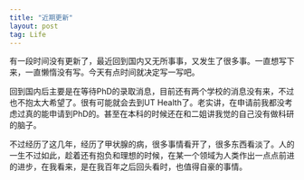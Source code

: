```yaml
---
title: "近期更新"
layout: post
tag: Life
---
```


有一段时间没有更新了，最近回到国内又无所事事，又发生了很多事。一直想写下来，一直懒惰没有写。今天有点时间就决定写一写吧。

回到国内后主要是在等待PhD的录取消息，目前还有两个学校的消息没有来，不过也不抱太大希望了。很有可能就会去到UT Health了。老实讲，在申请前我都没考虑过真的能申请到PhD的。甚至在本科的时候还在和二姐讲我觉的自己没有做科研的脑子。

不过经历了这几年，经历了甲状腺的病，很多事情看开了，很多东西看淡了。人的一生不过如此，趁着还有抱负和理想的时候，在某一个领域为人类作出一点点前进的进步，在我看来，是在我百年之后回头看时，也值得自豪的事情。